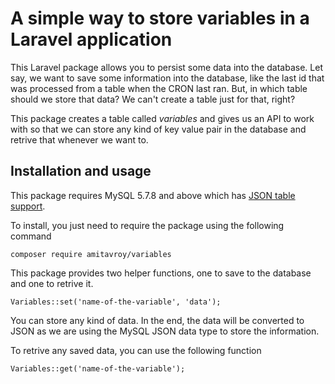 # A simple way to store variables in a Laravel application

This Laravel package allows you to persist some data into the database. Let say, we want to save some information into the database, like the last id that was processed from a table when the CRON last ran. But, in which table should we store that data? We can't create a table just for that, right?

This package creates a table called *variables* and gives us an API to work with so that we can store any kind of key value pair in the database and retrive that whenever we want to.

## Installation and usage
This package requires MySQL 5.7.8 and above which has [JSON table support](https://dev.mysql.com/doc/relnotes/mysql/5.7/en/news-5-7-8.html).

To install, you just need to require the package using the following command

```
composer require amitavroy/variables 
``` 

This package provides two helper functions, one to save to the database and one to retrive it.

```
Variables::set('name-of-the-variable', 'data');
```

You can store any kind of data. In the end, the data will be converted to JSON as we are using the MySQL JSON data type to store the information.

To retrive any saved data, you can use the following function

```
Variables::get('name-of-the-variable');
```
